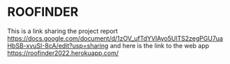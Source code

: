 # ROOFINDER
This is a link sharing the project report
https://docs.google.com/document/d/1zOV_ufTdYVlAyo5UlTS2zegPGU7uaHbSB-xvuSI-8cA/edit?usp=sharing
and here is the link to the web app
https://roofinder2022.herokuapp.com/
